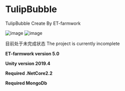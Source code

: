 # TulipBubble
TulipBubble Create By ET-farmwork

![image](https://github.com/Exiaozhang/ET-framework-TulipBubble/assets/82922729/773fc559-4131-4154-88df-5c0dcb33fde8)
![image](https://github.com/Exiaozhang/ET-framework-TulipBubble/assets/82922729/9c57cd38-e95b-4508-865e-3910672c2124)

目前处于未完成状态
The project is currently incomplete

**ET-farmwork version 5.0**

**Unity version 2019.4**

**Required .NetCore2.2**

**Required MongoDb**


